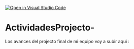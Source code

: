 [![Open in Visual Studio Code](https://classroom.github.com/assets/open-in-vscode-c66648af7eb3fe8bc4f294546bfd86ef473780cde1dea487d3c4ff354943c9ae.svg)](https://classroom.github.com/online_ide?assignment_repo_id=8497937&assignment_repo_type=AssignmentRepo)
# ActividadesProjecto-
Los avances del projecto final de mi equipo voy a subir aqui : 
